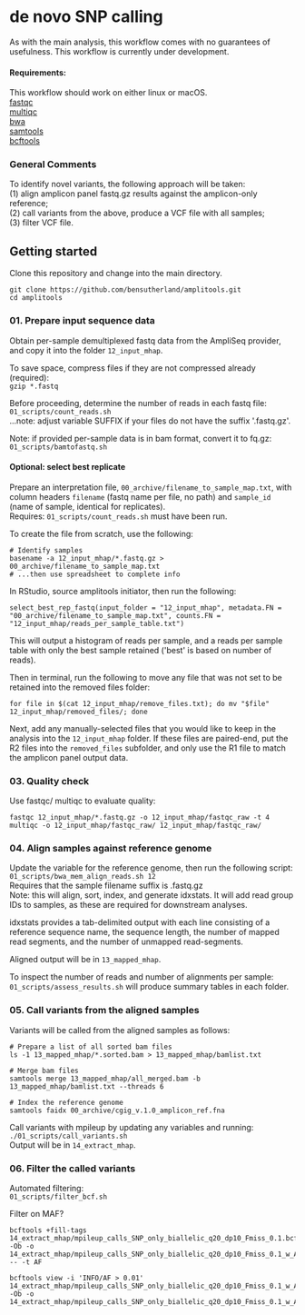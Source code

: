 # de novo SNP calling 
As with the main analysis, this workflow comes with no guarantees of usefulness. This workflow is currently under development.       

#### Requirements: ####
This workflow should work on either linux or macOS.      
[fastqc](https://www.bioinformatics.babraham.ac.uk/projects/fastqc/)      
[multiqc](https://multiqc.info)    
[bwa](https://github.com/lh3/bwa)       
[samtools](https://samtools.sourceforge.net)      
[bcftools](https://samtools.github.io/bcftools/bcftools.html)       


### General Comments ###
To identify novel variants, the following approach will be taken:      
(1) align amplicon panel fastq.gz results against the amplicon-only reference;       
(2) call variants from the above, produce a VCF file with all samples;       
(3) filter VCF file.      


## Getting started ##
Clone this repository and change into the main directory.      
```
git clone https://github.com/bensutherland/amplitools.git
cd amplitools

```


### 01. Prepare input sequence data ###
Obtain per-sample demultiplexed fastq data from the AmpliSeq provider, and copy it into the folder `12_input_mhap`.         

To save space, compress files if they are not compressed already (required):     
`gzip *.fastq`    

Before proceeding, determine the number of reads in each fastq file:       
`01_scripts/count_reads.sh`       
...note: adjust variable SUFFIX if your files do not have the suffix '.fastq.gz'.       

Note: if provided per-sample data is in bam format, convert it to fq.gz:     
`01_scripts/bamtofastq.sh`      

#### Optional: select best replicate ####
Prepare an interpretation file, `00_archive/filename_to_sample_map.txt`, with column headers `filename` (fastq name per file, no path) and `sample_id` (name of sample, identical for replicates).     
Requires: `01_scripts/count_reads.sh` must have been run.     

To create the file from scratch, use the following:      
```
# Identify samples
basename -a 12_input_mhap/*.fastq.gz > 00_archive/filename_to_sample_map.txt  
# ...then use spreadsheet to complete info
```

In RStudio, source amplitools initiator, then run the following:      
```
select_best_rep_fastq(input_folder = "12_input_mhap", metadata.FN = "00_archive/filename_to_sample_map.txt", counts.FN = "12_input_mhap/reads_per_sample_table.txt")         
```
This will output a histogram of reads per sample, and a reads per sample table with only the best sample retained ('best' is based on number of reads).      


Then in terminal, run the following to move any file that was not set to be retained into the removed files folder:     
```
for file in $(cat 12_input_mhap/remove_files.txt); do mv "$file" 12_input_mhap/removed_files/; done
```

Next, add any manually-selected files that you would like to keep in the analysis into the `12_input_mhap` folder. If these files are paired-end, put the R2 files into the `removed_files` subfolder, and only use the R1 file to match the amplicon panel output data.    


### 03. Quality check ###
Use fastqc/ multiqc to evaluate quality:      
```
fastqc 12_input_mhap/*.fastq.gz -o 12_input_mhap/fastqc_raw -t 4 
multiqc -o 12_input_mhap/fastqc_raw/ 12_input_mhap/fastqc_raw/    
``` 

### 04. Align samples against reference genome ### 
Update the variable for the reference genome, then run the following script:       
`01_scripts/bwa_mem_align_reads.sh 12`       
Requires that the sample filename suffix is .fastq.gz     
Note: this will align, sort, index, and generate idxstats. It will add read group IDs to samples, as these are required for downstream analyses.      

idxstats provides a tab-delimited output with each line consisting of a reference sequence name, the sequence length, the number of mapped read segments, and the number of unmapped read-segments.     

Aligned output will be in `13_mapped_mhap`.       

To inspect the number of reads and number of alignments per sample:    
`01_scripts/assess_results.sh` will produce summary tables in each folder.     


### 05. Call variants from the aligned samples ###
Variants will be called from the aligned samples as follows:      
```
# Prepare a list of all sorted bam files
ls -1 13_mapped_mhap/*.sorted.bam > 13_mapped_mhap/bamlist.txt

# Merge bam files
samtools merge 13_mapped_mhap/all_merged.bam -b 13_mapped_mhap/bamlist.txt --threads 6

# Index the reference genome
samtools faidx 00_archive/cgig_v.1.0_amplicon_ref.fna      

```

Call variants with mpileup by updating any variables and running:       
`./01_scripts/call_variants.sh`     
Output will be in `14_extract_mhap`.         


### 06. Filter the called variants ###
Automated filtering:     
`01_scripts/filter_bcf.sh`     

Filter on MAF?     
```
bcftools +fill-tags 14_extract_mhap/mpileup_calls_SNP_only_biallelic_q20_dp10_Fmiss_0.1.bcf -Ob -o 14_extract_mhap/mpileup_calls_SNP_only_biallelic_q20_dp10_Fmiss_0.1_w_AF.bcf  -- -t AF

bcftools view -i 'INFO/AF > 0.01' 14_extract_mhap/mpileup_calls_SNP_only_biallelic_q20_dp10_Fmiss_0.1_w_AF.bcf -Ob -o 14_extract_mhap/mpileup_calls_SNP_only_biallelic_q20_dp10_Fmiss_0.1_w_AF_maf0.01.bcf
```

